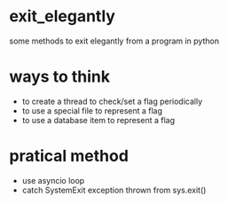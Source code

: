 # exit_elegantly
some methods to exit elegantly from a program in python

# ways to think
* to create a thread to check/set a flag periodically
* to use a special file to represent a flag
* to use a database item to represent a flag

# pratical method
* use asyncio loop
* catch SystemExit exception thrown from sys.exit()
